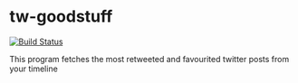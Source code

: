 # tw-goodstuff

[![Build Status](https://travis-ci.org/ashayshub/tw-goodstuff.svg?branch=master)](https://travis-ci.org/ashayshub/tw-goodstuff)

This program fetches the most retweeted and favourited twitter posts from your timeline
